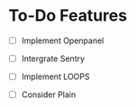 # To-Do Features

- [ ] Implement Openpanel
- [ ] Intergrate Sentry
- [ ] Implement LOOPS
- [ ] Consider Plain


